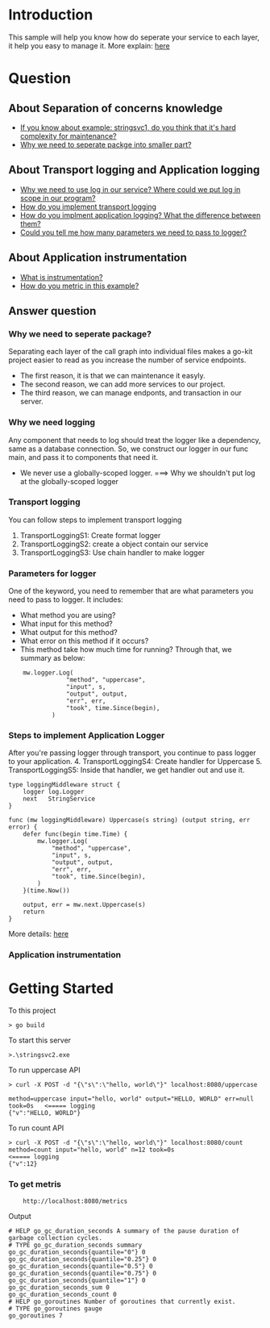 # Introduction
This sample will help you know how do seperate your service to each layer, it help you easy to manage it.
More explain: [here](https://gokit.io/examples/stringsvc.html#middlewares)

# Question
## About Separation of concerns knowledge
* [If you know about example: stringsvc1, do you think that it's hard complexity for maintenance? ](https://github.com/huavanthong/examples/tree/master/stringsvc1)
* [Why we need to seperate packge into smaller part?](#why-we-need-to-seperate-package)

## About Transport logging and Application logging
* [Why we need to use log in our service? Where could we put log in scope in our program?](#why-we-need-logging)
* [How do you implement transport logging](#transport-logging)
* [How do you implment application logging? What the difference between them?](#application-logging)
* [Could you tell me how many parameters we need to pass to logger?](#parameters-for-logger)
## About Application instrumentation
* [What is instrumentation?](#https://www.meisternote.com/app/note/rvWxC3RKXtQm/application-instrumentation)
* [How do you metric in this example?](#to-get-metris)


## Answer question
### Why we need to seperate package?
Separating each layer of the call graph into individual files makes a go-kit project easier to read as you increase the number of service endpoints.
- The first reason, it is that we can maintenance it easyly.
- The second reason, we can add more services to our project.
- The third reason, we can manage endponts, and transaction in our server.


### Why we need logging
Any component that needs to log should treat the logger like a dependency, same as a database connection. So, we construct our logger in our func main, and pass it to components that need it.
- We never use a globally-scoped logger.
===> Why we shouldn't put log at the globally-scoped logger

### Transport logging
You can follow steps to implement transport logging
1. TransportLoggingS1: Create format logger
2. TransportLoggingS2: create a object contain our service
3. TransportLoggingS3: Use chain handler to make logger


### Parameters for logger
One of the keyword, you need to remember that are what parameters you need to pass to logger. It includes:
- What method you are using?
- What input for this method?
- What output for this method? 
- What error on this method if it occurs?
- This method take how much time for running?
Through that, we summary as below:
```
    mw.logger.Log(
                "method", "uppercase",
                "input", s,
                "output", output,
                "err", err,
                "took", time.Since(begin),
            )
```
### Steps to implement Application Logger
After you're passing logger through transport, you continue to pass logger to your application.
4. TransportLoggingS4: Create handler for Uppercase
5. TransportLoggingS5: Inside that handler, we get handler out and use it.

```
type loggingMiddleware struct {
	logger log.Logger
	next   StringService
}

func (mw loggingMiddleware) Uppercase(s string) (output string, err error) {
	defer func(begin time.Time) {
		mw.logger.Log(
			"method", "uppercase",
			"input", s,
			"output", output,
			"err", err,
			"took", time.Since(begin),
		)
	}(time.Now())

	output, err = mw.next.Uppercase(s)
	return
}
```
More details: [here](https://github.com/huavanthong/examples/blob/master/stringsvc2/logging.go)
### Application instrumentation


# Getting Started
To this project
```
> go build
```

To start this server
```
>.\stringsvc2.exe
```

To run uppercase API
```
> curl -X POST -d "{\"s\":\"hello, world\"}" localhost:8080/uppercase

method=uppercase input="hello, world" output="HELLO, WORLD" err=null took=0s   <===== logging
{"v":"HELLO, WORLD"}
```

To run count API
```
> curl -X POST -d "{\"s\":\"hello, world\"}" localhost:8080/count 
method=count input="hello, world" n=12 took=0s                                  <===== logging
{"v":12}
```
### To get metris
```
    http://localhost:8080/metrics
```
Output
```
# HELP go_gc_duration_seconds A summary of the pause duration of garbage collection cycles.
# TYPE go_gc_duration_seconds summary
go_gc_duration_seconds{quantile="0"} 0
go_gc_duration_seconds{quantile="0.25"} 0
go_gc_duration_seconds{quantile="0.5"} 0
go_gc_duration_seconds{quantile="0.75"} 0
go_gc_duration_seconds{quantile="1"} 0
go_gc_duration_seconds_sum 0
go_gc_duration_seconds_count 0
# HELP go_goroutines Number of goroutines that currently exist.
# TYPE go_goroutines gauge
go_goroutines 7
```